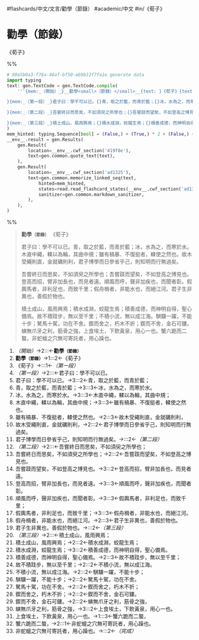 #flashcards/中文/文言/勸學（節錄） #academic/中文 #in/《荀子》

# 勸學（節錄）
《荀子》

%%
```Python
# 08e5b0a3-f78a-46af-bf50-eb9b12f7fa1e generate data
import typing
text: gen.TextCode = gen.TextCode.compile(
	'''{mem:_（開始）_}__勸學<small>（節錄）</small>__{text: }《荀子》{text:

}{mem:_（第一段）_}君子曰：學不可以已。{}青，取之於藍，而青於藍；{}冰，水為之，而寒於水。{}木直中繩，輮以為輪，其曲中規；{}雖有槁暴、不復挺者，輮使之然也。{}故木受繩則直，金就礪則利，{}君子博學而日參省乎己，則知明而行無過矣。{text:

}{mem:_（第二段）_}吾嘗終日而思矣，不如須臾之所學也；{}吾嘗跂而望矣，不如登高之博見也。{}登高而招，臂非加長也，而見者遠。{}順風而呼，聲非加疾也，而聞者彰。{}假輿馬者，非利足也，而致千里；{}假舟楫者，非能水也，而絕江河。{}君子生非異也，善假於物也。{text:

}{mem:_（第三段）_}積土成山，風雨興焉；{}積水成淵，蛟龍生焉；{}積善成德，而神明自得，聖心備焉。{}故不積跬步，無以至千里；{}不積小流，無以成江海。{}騏驥一躍，不能十步；{}駑馬十駕，功在不舍。{}鍥而舍之，朽木不折；{}鍥而不舍，金石可鏤。{}螾無爪牙之利，筋骨之強，{}上食埃土，下飲黃泉，用心一也。{}蟹六跪而二螯，{}非蛇蟺之穴無可寄託者，用心躁也。{mem:_（完成）_}'''
)
mem_hinted: typing.Sequence[bool] = (False,) + (True,) * 2 + (False,) + (True,) * 7 + (False,) + (True,) * 7 + (False,) + (True,) * 13 + (False,)
__env__.result = gen.Results(
	gen.Result(
		location=__env__.cwf_section('419f8e'),
		text=gen.common.quote_text(text),
	),
	gen.Result(
		location=__env__.cwf_section('ad1325'),
		text=gen.common.memorize_linked_seq(text,
			hinted=mem_hinted,
			states=read.read_flashcard_states(__env__.cwf_section('ad1325')),
			sanitizer=gen.common.markdown_sanitizer,
		),
	),
)
```
%%

<!--08e5b0a3-f78a-46af-bf50-eb9b12f7fa1e generate section="419f8e"--><!-- The following content is generated at 2022-11-05T00:25:00.979870+08:00. Any edits will be overridden! -->

> __勸學<small>（節錄）</small>__ 《荀子》
>
> 君子曰：學不可以已。青，取之於藍，而青於藍；冰，水為之，而寒於水。木直中繩，輮以為輪，其曲中規；雖有槁暴、不復挺者，輮使之然也。故木受繩則直，金就礪則利，君子博學而日參省乎己，則知明而行無過矣。
>
> 吾嘗終日而思矣，不如須臾之所學也；吾嘗跂而望矣，不如登高之博見也。登高而招，臂非加長也，而見者遠。順風而呼，聲非加疾也，而聞者彰。假輿馬者，非利足也，而致千里；假舟楫者，非能水也，而絕江河。君子生非異也，善假於物也。
>
> 積土成山，風雨興焉；積水成淵，蛟龍生焉；積善成德，而神明自得，聖心備焉。故不積跬步，無以至千里；不積小流，無以成江海。騏驥一躍，不能十步；駑馬十駕，功在不舍。鍥而舍之，朽木不折；鍥而不舍，金石可鏤。螾無爪牙之利，筋骨之強，上食埃土，下飲黃泉，用心一也。蟹六跪而二螯，非蛇蟺之穴無可寄託者，用心躁也。

<!--/08e5b0a3-f78a-46af-bf50-eb9b12f7fa1e-->

<!--08e5b0a3-f78a-46af-bf50-eb9b12f7fa1e generate section="ad1325"--><!-- The following content is generated at 2022-11-05T00:25:00.987868+08:00. Any edits will be overridden! -->

1. _（開始）_→2:::←__勸學<small>（節錄）</small>__ <!--SR:!2023-05-30,141,270!2023-02-05,78,290-->
2. __勸學<small>（節錄）</small>__→1:::2←《荀子》 <!--SR:!2023-04-18,92,210!2023-03-30,98,250-->
3. 《荀子》→:::1←_（第一段）_ <!--SR:!2023-07-28,210,310!2023-03-06,47,170-->
4. _（第一段）_→2:::←君子曰：學不可以已。 <!--SR:!2023-05-07,120,250!2023-05-28,149,290-->
5. 君子曰：學不可以已。→3:::2←青，取之於藍，而青於藍； <!--SR:!2023-01-28,61,250!2023-02-03,66,250-->
6. 青，取之於藍，而青於藍；→3:::3←冰，水為之，而寒於水。 <!--SR:!2023-04-17,108,250!2023-02-05,67,250-->
7. 冰，水為之，而寒於水。→3:::3←木直中繩，輮以為輪，其曲中規； <!--SR:!2023-04-10,98,230!2023-01-29,61,250-->
8. 木直中繩，輮以為輪，其曲中規；→3:::3←雖有槁暴、不復挺者，輮使之然也。 <!--SR:!2023-06-10,139,250!2023-03-02,45,210-->
9. 雖有槁暴、不復挺者，輮使之然也。→2:::3←故木受繩則直，金就礪則利， <!--SR:!2023-04-25,108,230!2023-04-07,90,230-->
10. 故木受繩則直，金就礪則利，→2:::2←君子博學而日參省乎己，則知明而行無過矣。 <!--SR:!2023-02-13,36,190!2023-02-01,25,230-->
11. 君子博學而日參省乎己，則知明而行無過矣。→:::2←_（第二段）_ <!--SR:!2023-02-25,88,270!2023-02-19,66,210-->
12. _（第二段）_→2:::←吾嘗終日而思矣，不如須臾之所學也； <!--SR:!2023-02-26,66,210!2023-06-13,144,250-->
13. 吾嘗終日而思矣，不如須臾之所學也；→2:::2←吾嘗跂而望矣，不如登高之博見也。 <!--SR:!2023-02-11,71,250!2023-05-14,125,250-->
14. 吾嘗跂而望矣，不如登高之博見也。→3:::2←登高而招，臂非加長也，而見者遠。 <!--SR:!2023-02-03,65,250!2023-02-15,74,250-->
15. 登高而招，臂非加長也，而見者遠。→3:::3←順風而呼，聲非加疾也，而聞者彰。 <!--SR:!2023-01-31,64,250!2023-02-11,64,230-->
16. 順風而呼，聲非加疾也，而聞者彰。→3:::3←假輿馬者，非利足也，而致千里； <!--SR:!2023-01-30,63,250!2023-01-31,63,250-->
17. 假輿馬者，非利足也，而致千里；→3:::3←假舟楫者，非能水也，而絕江河。 <!--SR:!2023-03-01,68,210!2023-02-15,66,230-->
18. 假舟楫者，非能水也，而絕江河。→2:::3←君子生非異也，善假於物也。 <!--SR:!2023-02-05,66,250!2023-03-22,92,250-->
19. 君子生非異也，善假於物也。→:::2←_（第三段）_ <!--SR:!2023-03-05,80,250!2023-02-10,70,250-->
20. _（第三段）_→2:::←積土成山，風雨興焉； <!--SR:!2023-02-25,75,250!2023-06-19,148,250-->
21. 積土成山，風雨興焉；→2:::2←積水成淵，蛟龍生焉； <!--SR:!2023-02-06,68,250!2023-05-27,140,270-->
22. 積水成淵，蛟龍生焉；→3:::2←積善成德，而神明自得，聖心備焉。 <!--SR:!2023-02-07,69,250!2023-02-04,65,250-->
23. 積善成德，而神明自得，聖心備焉。→2:::3←故不積跬步，無以至千里； <!--SR:!2023-04-17,85,230!2023-02-11,50,210-->
24. 故不積跬步，無以至千里；→2:::2←不積小流，無以成江海。 <!--SR:!2023-02-02,65,250!2023-03-14,66,230-->
25. 不積小流，無以成江海。→2:::2←騏驥一躍，不能十步； <!--SR:!2023-04-30,104,250!2023-03-01,40,210-->
26. 騏驥一躍，不能十步；→2:::2←駑馬十駕，功在不舍。 <!--SR:!2023-06-27,162,270!2023-03-02,91,270-->
27. 駑馬十駕，功在不舍。→2:::2←鍥而舍之，朽木不折； <!--SR:!2023-02-06,67,250!2023-02-01,70,270-->
28. 鍥而舍之，朽木不折；→2:::2←鍥而不舍，金石可鏤。 <!--SR:!2023-01-30,62,250!2023-03-12,91,270-->
29. 鍥而不舍，金石可鏤。→2:::2←螾無爪牙之利，筋骨之強， <!--SR:!2023-06-14,145,250!2023-06-06,141,250-->
30. 螾無爪牙之利，筋骨之強，→3:::2←上食埃土，下飲黃泉，用心一也。 <!--SR:!2023-02-11,70,250!2023-02-02,64,250-->
31. 上食埃土，下飲黃泉，用心一也。→1:::3←蟹六跪而二螯， <!--SR:!2023-06-29,154,250!2023-02-12,72,250-->
32. 蟹六跪而二螯，→2:::1←非蛇蟺之穴無可寄託者，用心躁也。 <!--SR:!2023-03-26,89,230!2023-02-04,66,250-->
33. 非蛇蟺之穴無可寄託者，用心躁也。→:::2←_（完成）_ <!--SR:!2023-05-06,133,290!2023-01-29,62,250-->

<!--/08e5b0a3-f78a-46af-bf50-eb9b12f7fa1e-->
